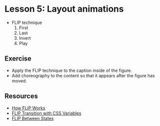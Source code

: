 # Lesson 5: Layout animations

- FLIP technique
  1. First
  2. Last
  3. Invert
  4. Play

## Exercise

- Apply the FLIP technique to the caption inside of the figure.
- Add choreography to the content so that it appears after the figure has moved.

## Resources

- [How FLIP Works](https://codepen.io/davidkpiano/pen/EbwrQQ)
- [FLIP Transition with CSS Variables](https://codepen.io/team/keyframers/pen/MWaoyNQ)
- [FLIP Between States](https://codepen.io/team/keyframers/pen/xxVOLeM)
